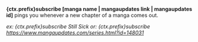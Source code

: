 **{ctx.prefix}subscribe [manga name | mangaupdates link | mangaupdates id]**
pings you whenever a new chapter of a manga comes out.

*ex: {ctx.prefix}subscribe Still Sick*
*or: {ctx.prefix}subscribe https://www.mangaupdates.com/series.html?id=148031*
